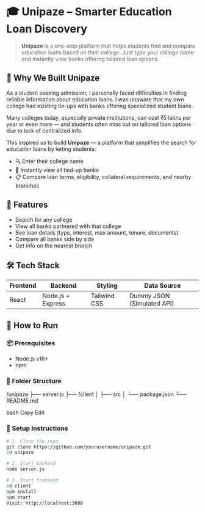 # 🎓 Unipaze – Smarter Education Loan Discovery

> **Unipaze** is a one-stop platform that helps students find and compare education loans based on their college. Just type your college name and instantly view banks offering tailored loan options.

## 🧠 Why We Built Unipaze

As a student seeking admission, I personally faced difficulties in finding reliable information about education loans. I was unaware that my own college had existing tie-ups with banks offering specialized student loans.

Many colleges today, especially private institutions, can cost ₹5 lakhs per year or even more — and students often miss out on tailored loan options due to lack of centralized info.

This inspired us to build **Unipaze** — a platform that simplifies the search for education loans by letting students:
- 🔍 Enter their college name
- 🏦 Instantly view all tied-up banks
- 📋 Compare loan terms, eligibility, collateral requirements, and nearby branches

## 🚀 Features

- Search for any college
- View all banks partnered with that college
- See loan details (type, interest, max amount, tenure, documents)
- Compare all banks side by side
- Get info on the nearest branch

## 🛠️ Tech Stack

| Frontend | Backend | Styling  | Data Source |
|----------|---------|----------|-------------|
| React    | Node.js + Express | Tailwind CSS | Dummy JSON (Simulated API) |

## 🧪 How to Run

### 📦 Prerequisites
- Node.js v16+
- npm

### 📁 Folder Structure
/unipaze
├── server.js
├── /client
│ ├── src
│ └── package.json
└── README.md

bash
Copy
Edit

### 🔧 Setup Instructions

```bash
# 1. Clone the repo
git clone https://github.com/yourusername/unipaze.git
cd unipaze

# 2. Start backend
node server.js

# 3. Start frontend
cd client
npm install
npm start
Visit: http://localhost:3000
